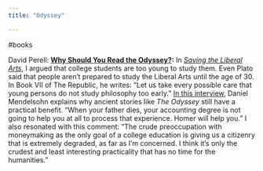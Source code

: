 ```yaml
---
title: "Odyssey"

---
```


#books

David Perell: [**Why Should You Read the Odyssey?**](https://click.convertkit-mail.com/v8uvmgppqpbrhxxl2ddcg/9qhzhnhgr4eml9f9/aHR0cHM6Ly9vY3Rhdmlhbi5zdWJzdGFjay5jb20vcC9kYW5pZWwtbWVuZGVsc29obi1vbi10aGUtb2R5c3NleQ==)**:** In [*Saving the Liberal Arts*](https://click.convertkit-mail.com/v8uvmgppqpbrhxxl2ddcg/n2hohvhn02lpk2s6/aHR0cHM6Ly9wZXJlbGwuY29tL2Vzc2F5L3NhdmluZy10aGUtbGliZXJhbC1hcnRzLw==), I argued that college students are too young to study them. Even Plato  said that people aren’t prepared to study the Liberal Arts until the age of 30. In Book VII of The Republic, he writes: “Let us take every  possible care that young persons do not study philosophy too early.” [In this interview](https://click.convertkit-mail.com/v8uvmgppqpbrhxxl2ddcg/9qhzhnhgr4eml9f9/aHR0cHM6Ly9vY3Rhdmlhbi5zdWJzdGFjay5jb20vcC9kYW5pZWwtbWVuZGVsc29obi1vbi10aGUtb2R5c3NleQ==), Daniel Mendelsohn explains why ancient stories like *The Odyssey* still have a practical benefit. “When your father dies, your accounting  degree is not going to help you at all to process that experience. Homer will help you.” I also resonated with this comment: “The crude  preoccupation with moneymaking as the only goal of a college education  is giving us a citizenry that is extremely degraded, as far as I’m  concerned. I think it’s only the crudest and least interesting  practicality that has no time for the humanities.”